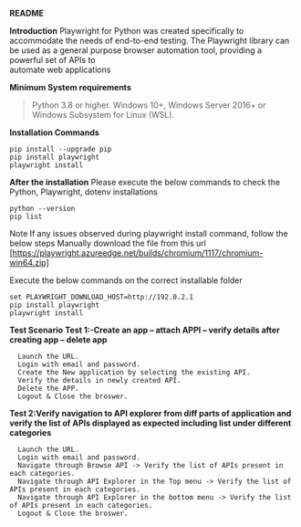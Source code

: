 **README**

**Introduction**
  Playwright for Python was created specifically to accommodate the needs of end-to-end testing.
  The Playwright library can be used as a general purpose browser automation tool, providing a powerful set of APIs to     
  automate web applications

**Minimum System requirements**
  > Python 3.8 or higher.
  > Windows 10+, Windows Server 2016+ or Windows Subsystem for Linux (WSL).

**Installation Commands**
```
pip install --upgrade pip
pip install playwright
playwright install
```
**After the installation**
Please execute the below commands to check the Python, Playwright, dotenv installations
```
python --version
pip list
```
Note
  If any issues observed during playwright install command, follow the below steps
  Manually download the file from this url  [https://playwright.azureedge.net/builds/chromium/1117/chromium-win64.zip]
  
Execute the below commands on the correct installable folder
```
set PLAYWRIGHT_DOWNLOAD_HOST=http://192.0.2.1
pip install playwright
playwright install
```
**Test Scenario**
**Test 1:-Create an app – attach APPI – verify details after creating app – delete app**
```
  Launch the URL.
  Login with email and password.
  Create the New application by selecting the existing API.
  Verify the details in newly created API.
  Delete the APP.
  Logout & Close the broswer.
```
**Test 2:Verify navigation to API explorer from diff parts of application and verify the list of APIs displayed as expected including list under different categories**
```
  Launch the URL.
  Login with email and password.
  Navigate through Browse API -> Verify the list of APIs present in each categories.
  Navigate through API Explorer in the Top menu -> Verify the list of APIs present in each categories.
  Navigate through API Explorer in the bottom menu -> Verify the list of APIs present in each categories.
  Logout & Close the broswer.
```
